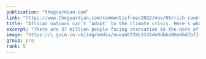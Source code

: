 ```yaml
---
publication: "theguardian.com"
link: "https://www.theguardian.com/commentisfree/2022/nov/08/rich-countries-climate-crisis-cop27-africa-loss-and-damage"
title: "African nations can’t ‘adapt’ to the climate crisis. Here's what rich countries must do | Vanessa Nakate"
excerpt: "There are 37 million people facing starvation in the Horn of Africa. Time for wealthier countries to adopt ‘loss and damage finance’, says climate activist Vanessa Nakate"
image: "https://i.guim.co.uk/img/media/acea46f2bb3336de8dbba96e46d7bf1f0d987ccd/0_377_6545_3930/master/6545.jpg?width=1200&height=630&quality=85&auto=format&fit=crop&overlay-align=bottom%2Cleft&overlay-width=100p&overlay-base64=L2ltZy9zdGF0aWMvb3ZlcmxheXMvdGctb3BpbmlvbnMucG5n&enable=upscale&s=9152941c0754159ebc2003ea9ae8444c"
group: pro
rank: 5
---
```


